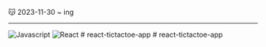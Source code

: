 😽 2023-11-30 ~ ing<hr>
![Javascript](https://img.shields.io/badge/JavaScript-F7DF1E?style=for-the-badge&logo=JavaScript&logoColor=white)
![React](https://img.shields.io/badge/React-20232A?style=for-the-badge&logo=react&logoColor=61DAFB)
#   r e a c t - t i c t a c t o e - a p p  
 #   r e a c t - t i c t a c t o e - a p p  
 